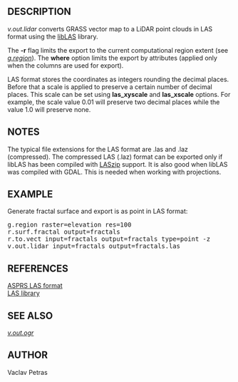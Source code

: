 <h2>DESCRIPTION</h2>

<em>v.out.lidar</em> converts GRASS vector map to a LiDAR point clouds
in LAS format using the <a href="https://liblas.org">libLAS</a> library.

<p>
The <b>-r</b> flag limits the export to the current computational region
extent (see <em><a href="g.region.html">g.region</a></em>).
The <b>where</b> option limits the export by attributes (applied only
when the columns are used for export).

<p>
LAS format stores the coordinates as integers rounding the decimal places.
Before that a scale is applied to preserve a certain number of decimal
places. This scale can be set using <b>las_xyscale</b> and <b>las_xscale</b>
options. For example, the scale value 0.01 will preserve two decimal
places while the value 1.0 will preserve none.

<h2>NOTES</h2>

The typical file extensions for the LAS format are .las and .laz (compressed).
The compressed LAS (.laz) format can be exported only if libLAS has been
compiled with <a href="https://laszip.org/">LASzip</a> support.
It is also good when libLAS was compiled with GDAL. This is needed when
working with projections.

<h2>EXAMPLE</h2>

Generate fractal surface and export is as point in LAS format:

<div class="code"><pre>
g.region raster=elevation res=100
r.surf.fractal output=fractals
r.to.vect input=fractals output=fractals type=point -z
v.out.lidar input=fractals output=fractals.las
</pre></div>

<h2>REFERENCES</h2>

<a href="https://www.asprs.org/committee-general/laser-las-file-format-exchange-activities.html">
ASPRS LAS format</a><br>
<a href="https://liblas.org/">LAS library</a> <br>

<h2>SEE ALSO</h2>

<em>
<a href="v.out.ogr.html">v.out.ogr</a>
</em>

<h2>AUTHOR</h2>

Vaclav Petras
